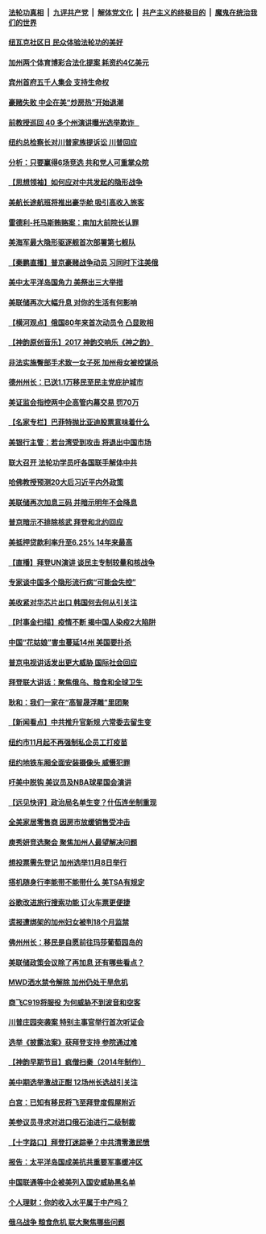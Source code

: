####  [法轮功真相](../../../../basic/blob/master/README.md?t=09221301) &nbsp;|&nbsp; [九评共产党](../../../../9ping.md/blob/master/README.md?t=09221301) &nbsp;|&nbsp; [解体党文化](../../../../jtdwh.md/blob/master/README.md?t=09221301)  &nbsp;|&nbsp; [共产主义的终极目的](../../../../gczydzjmd.md/blob/master/README.md?t=09221301) &nbsp;|&nbsp; [魔鬼在统治我们的世界](../../../../mgztzwmdsj.md/blob/master/README.md?t=09221301) 

#### [纽瓦克社区日 民众体验法轮功的美好](../pages/nsc412/n13830018.md?t=09221301) 

#### [加州两个体育博彩合法化提案 耗资约4亿美元](../pages/nsc412/n13829980.md?t=09221301) 

#### [宾州首府五千人集会 支持生命权](../pages/nsc412/n13830003.md?t=09221301) 

#### [豪赌失败 中企在美“炒房热”开始退潮](../pages/nsc412/n13829886.md?t=09221301) 

#### [前教授巡回 40 多个州演讲曝光选举欺诈   ](../pages/nsc412/n13829983.md?t=09221301) 

#### [纽约总检察长对川普家族提诉讼 川普回应](../pages/nsc412/n13829890.md?t=09221301) 

#### [分析：只要赢得6场竞选 共和党人可重掌众院](../pages/nsc412/n13829946.md?t=09221301) 

#### [【思想领袖】如何应对中共发起的隐形战争](../pages/nsc412/n13810274.md?t=09221301) 

#### [美航长途航班将推出豪华舱 吸引高收入旅客](../pages/nsc412/n13829885.md?t=09221301) 

#### [雷德利-托马斯贿赂案：南加大前院长认罪](../pages/nsc412/n13829948.md?t=09221301) 

#### [美海军最大隐形驱逐舰首次部署第七舰队](../pages/nsc412/n13829845.md?t=09221301) 

#### [【秦鹏直播】普京豪赌战争动员 习同时下注美俄](../pages/nsc412/n13829889.md?t=09221301) 

#### [美中太平洋岛国角力 美祭出三大举措](../pages/nsc412/n13829861.md?t=09221301) 

#### [美联储再次大幅升息 对你的生活有何影响](../pages/nsc412/n13829901.md?t=09221301) 

#### [【横河观点】俄国80年来首次动员令 凸显败相](../pages/nsc412/n13829734.md?t=09221301) 

#### [【神韵原创音乐】2017 神韵交响乐《神之韵》](../pages/nsc412/n13829815.md?t=09221301) 

#### [非法实施臀部手术致一女子死 加州母女被控谋杀](../pages/nsc412/n13829868.md?t=09221301) 

#### [德州州长：已送1.1万移民至民主党庇护城市](../pages/nsc412/n13829887.md?t=09221301) 

#### [美证监会指控两中企高管内幕交易 罚70万](../pages/nsc412/n13829866.md?t=09221301) 

#### [【名家专栏】巴菲特抛比亚迪股票意味着什么](../pages/nsc412/n13829390.md?t=09221301) 

#### [美银行主管：若台湾受到攻击 将退出中国市场](../pages/nsc412/n13829852.md?t=09221301) 

#### [联大召开 法轮功学员吁各国联手解体中共](../pages/nsc412/n13829426.md?t=09221301) 

#### [哈佛教授预测20大后习近平内外政策](../pages/nsc412/n13829176.md?t=09221301) 

#### [美联储再次加息三码 并暗示明年不会降息](../pages/nsc412/n13829849.md?t=09221301) 

#### [普京暗示不排除核武 拜登和北约回应](../pages/nsc412/n13829822.md?t=09221301) 

#### [美抵押贷款利率升至6.25% 14年来最高](../pages/nsc412/n13829753.md?t=09221301) 

#### [【直播】拜登UN演讲 谈民主专制较量和核战争](../pages/nsc412/n13829827.md?t=09221301) 

#### [专家谈中国多个隐形流行病“可能会失控”](../pages/nsc412/n13829808.md?t=09221301) 

#### [美收紧对华芯片出口 韩国何去何从引关注](../pages/nsc412/n13829752.md?t=09221301) 

#### [【时事金扫描】疫情不断 揭中国人染疫2大陷阱](../pages/nsc412/n13829333.md?t=09221301) 

#### [中国“花姑娘”害虫蔓延14州 美国要扑杀](../pages/nsc412/n13829751.md?t=09221301) 

#### [普京电视讲话发出更大威胁 国际社会回应](../pages/nsc412/n13829615.md?t=09221301) 

#### [拜登联大讲话：聚焦俄乌、粮食和全球卫生](../pages/nsc412/n13829581.md?t=09221301) 

#### [耿和：我们一家在“高智晟浮雕”里团聚](../pages/nsc412/n13829472.md?t=09221301) 

#### [【新闻看点】中共推升官新规 六常委去留生变](../pages/nsc412/n13829166.md?t=09221301) 

#### [纽约市11月起不再强制私企员工打疫苗](../pages/nsc412/n13829424.md?t=09221301) 

#### [纽约地铁车厢全面安装摄像头  威慑犯罪](../pages/nsc412/n13829436.md?t=09221301) 

#### [吁美中脱钩 美议员及NBA球星国会演讲](../pages/nsc412/n13829285.md?t=09221301) 

#### [【远见快评】政治局名单生变？什伍连坐制重现](../pages/nsc412/n13829328.md?t=09221301) 

#### [全美家居零售商 因房市放缓销售受冲击](../pages/nsc412/n13829392.md?t=09221301) 

#### [庾秀妍竞选聚会 聚焦加州人最望解决问题](../pages/nsc412/n13829294.md?t=09221301) 

#### [想投票需先登记 加州选举11月8日举行](../pages/nsc412/n13829289.md?t=09221301) 

#### [搭机随身行李能带不能带什么 美TSA有规定](../pages/nsc412/n13829221.md?t=09221301) 

#### [谷歌改进旅行搜索功能 订火车票更便捷](../pages/nsc412/n13829283.md?t=09221301) 

#### [谎报遭绑架的加州妇女被判18个月监禁](../pages/nsc412/n13829276.md?t=09221301) 

#### [佛州州长：移民是自愿前往玛莎葡萄园岛的](../pages/nsc412/n13829236.md?t=09221301) 

#### [美联储政策会议除了再加息 还有哪些看点？](../pages/nsc412/n13829225.md?t=09221301) 

#### [MWD洒水禁令解除 加州仍处干旱危机](../pages/nsc412/n13829256.md?t=09221301) 

#### [商飞C919将服役 为何威胁不到波音和空客](../pages/nsc412/n13829235.md?t=09221301) 

#### [川普庄园突袭案 特别主事官举行首次听证会](../pages/nsc412/n13829219.md?t=09221301) 

#### [选举《披露法案》获拜登支持 参院通过难](../pages/nsc412/n13829037.md?t=09221301) 

#### [【神韵早期节目】疯僧扫秦（2014年制作）](../pages/nsc412/n13829022.md?t=09221301) 

#### [美中期选举激战正酣 12场州长选战引关注](../pages/nsc412/n13827881.md?t=09221301) 

#### [白宫：已知有移民将飞至拜登度假屋附近](../pages/nsc412/n13829085.md?t=09221301) 

#### [美参议员寻求对进口俄石油进行二级制裁](../pages/nsc412/n13829145.md?t=09221301) 

#### [【十字路口】拜登打迷踪拳？中共清零激民愤](../pages/nsc412/n13828922.md?t=09221301) 

#### [报告：太平洋岛国成美抗共重要军事缓冲区](../pages/nsc412/n13829074.md?t=09221301) 

#### [中国联通等中企被美列入国安威胁黑名单](../pages/nsc412/n13829142.md?t=09221301) 

#### [个人理财：你的收入水平属于中产吗？](../pages/nsc412/n13828955.md?t=09221301) 

#### [俄乌战争 粮食危机 联大聚焦哪些问题](../pages/nsc412/n13828959.md?t=09221301) 

